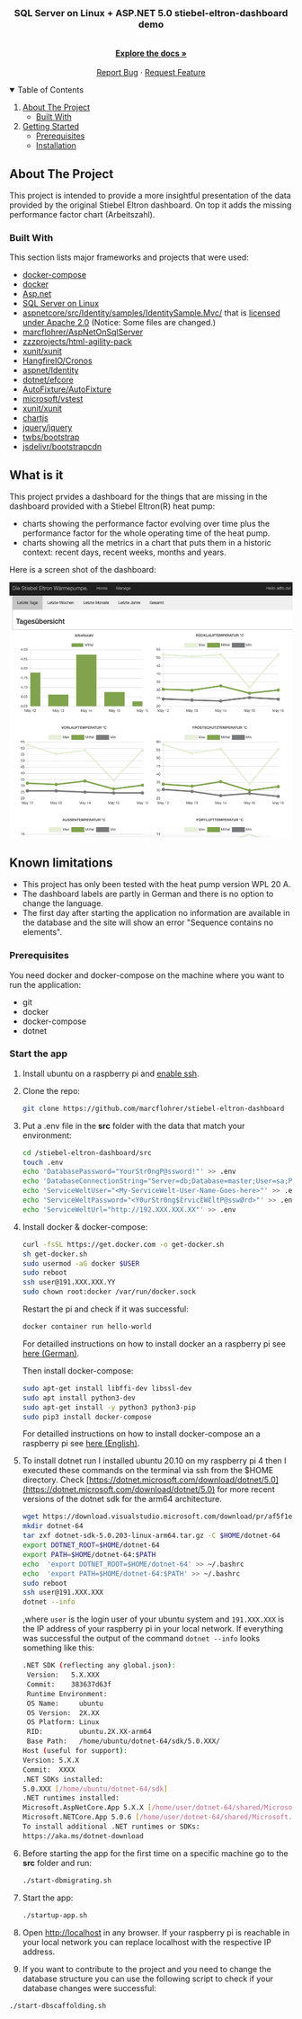 <!--
*** Thanks for checking out the Best-README-Template. If you have a suggestion
*** that would make this better, please fork the repo and create a pull request
*** or simply open an issue with the tag "enhancement".
*** Thanks again! Now go create something AMAZING! :D
-->
<!-- PROJECT SHIELDS -->
<!--
*** I'm using markdown "reference style" links for readability.
*** Reference links are enclosed in brackets [ ] instead of parentheses ( ).
*** See the bottom of this document for the declaration of the reference variables
*** for contributors-url, forks-url, etc. This is an optional, concise syntax you may use.
*** https://www.markdownguide.org/basic-syntax/#reference-style-links
-->

<br />

  <h3 align="center">SQL Server on Linux + ASP.NET 5.0 stiebel-eltron-dashboard demo</h3>

  <p align="center">
    <br />
    <a href="https://github.com/marcflohrer/AspNetOnSqlServer"><strong>Explore the docs »</strong></a>
    <br />
    <br />
    <a href="https://github.com/marcflohrer/AspNetOnSqlServer/issues/new/choose">Report Bug</a>
    ·
    <a href="https://github.com/marcflohrer/AspNetOnSqlServer/issues">Request Feature</a>
  </p>
</p>

<!-- TABLE OF CONTENTS -->
<details open="open">
  <summary>Table of Contents</summary>
  <ol>
    <li>
      <a href="#about-the-project">About The Project</a>
      <ul>
        <li><a href="#built-with">Built With</a></li>
      </ul>
    </li>
    <li>
      <a href="#getting-started">Getting Started</a>
      <ul>
        <li><a href="#prerequisites">Prerequisites</a></li>
        <li><a href="#installation">Installation</a></li>
      </ul>
    </li>
  </ol>
</details>

<!-- ABOUT THE PROJECT -->
## About The Project

This project is intended to provide a more insightful presentation of the data provided by the original Stiebel Eltron dashboard.
On top it adds the missing performance factor chart (Arbeitszahl).

### Built With

This section lists major frameworks and projects that were used:

* [docker-compose](https://docs.docker.com/compose/)
* [docker](https://docs.docker.com/)
* [Asp.net](https://dotnet.microsoft.com/apps/aspnet)
* [SQL Server on Linux](https://docs.microsoft.com/en-us/sql/linux/sql-server-linux-overview?view=sql-server-ver15)
* [aspnetcore/src/Identity/samples/IdentitySample.Mvc/](https://github.com/dotnet/aspnetcore/tree/main/src/Identity/samples/IdentitySample.Mvc) that is [licensed under Apache 2.0](legal/aspnetcore/LICENSE) (Notice: Some files are changed.)
* [marcflohrer/AspNetOnSqlServer](https://github.com/marcflohrer/AspNetOnSqlServer)
* [zzzprojects/html-agility-pack](https://github.com/zzzprojects/html-agility-pack)
* [xunit/xunit](https://github.com/xunit/xunit)
* [HangfireIO/Cronos](https://github.com/HangfireIO/Cronos)
* [aspnet/Identity](https://github.com/aspnet/Identity)
* [dotnet/efcore](https://github.com/dotnet/efcore)
* [AutoFixture/AutoFixture](https://github.com/AutoFixture/AutoFixture)
* [microsoft/vstest](https://github.com/microsoft/vstest)
* [xunit/xunit](https://github.com/xunit/xunit)
* [chartjs](https://github.com/chartjs)
* [jquery/jquery](https://github.com/jquery/jquery)
* [twbs/bootstrap](https://github.com/twbs/bootstrap)
* [jsdelivr/bootstrapcdn](https://github.com/jsdelivr/bootstrapcdn)

## What is it

This project prvides a dashboard for the things that are missing in the dashboard provided with a Stiebel Eltron(R) heat pump:

* charts showing the performance factor evolving over time plus the performance factor for the whole operating time of the heat pump.
* charts showing all the metrics in a chart that puts them in a historic context: recent days, recent weeks, months and years.

Here is a screen shot of the dashboard:

<img src="src/stiebel-eltron-dashboard.png" alt="Screenshot of the dashboard" style="width:800px;"/>

## Known limitations

* This project has only been tested with the heat pump version WPL 20 A.
* The dashboard labels are partly in German and there is no option to change the language.
* The first day after starting the application no information are available in the database and the site will show an error "Sequence contains no elements".

### Prerequisites

You need docker and docker-compose on the machine where you want to run the application:

* git
* docker
* docker-compose
* dotnet

### Start the app

1. Install ubuntu on a raspberry pi and [enable ssh](https://linuxhint.com/install_ubuntu_ssh_headless_raspberry_pi_4/).

2. Clone the repo:

   ```sh
   git clone https://github.com/marcflohrer/stiebel-eltron-dashboard   
   ```

3. Put a .env file in the **src** folder with the data that match your environment:

   ```sh
   cd /stiebel-eltron-dashboard/src
   touch .env
   echo 'DatabasePassword="YourStr0ngP@ssword!"' >> .env
   echo 'DatabaseConnectionString="Server=db;Database=master;User=sa;Password=YourStr0ngP@ssword!;"' 
   echo 'ServiceWeltUser="<My-ServiceWelt-User-Name-Goes-here>"' >> .env
   echo 'ServiceWeltPassword="<Y0urStr0ng$ἔrvicἔWἔltP@sswØrd>"' >> .env
   echo 'ServiceWeltUrl="http://192.XXX.XXX.XX"' >> .env
   ```

4. Install docker & docker-compose:

   ```sh
   curl -fsSL https://get.docker.com -o get-docker.sh
   sh get-docker.sh
   sudo usermod -aG docker $USER
   sudo reboot
   ssh user@191.XXX.XXX.YY
   sudo chown root:docker /var/run/docker.sock
   ```

   Restart the pi and check if it was successful:

   ```sh
   docker container run hello-world
   ```

   For detailled instructions on how to install docker an a raspberry pi see [here (German)](https://www.randombrick.de/raspberry-pi-docker-installieren-und-nutzen/).

   Then install docker-compose:

   ```sh
   sudo apt-get install libffi-dev libssl-dev
   sudo apt install python3-dev
   sudo apt-get install -y python3 python3-pip
   sudo pip3 install docker-compose
   ```

   For detailled instructions on how to install docker-compose an a raspberry pi see [here (English)](https://devdojo.com/bobbyiliev/how-to-install-docker-and-docker-compose-on-raspberry-pi).

5. To install dotnet run I installed ubuntu 20.10 on my raspberry pi 4 then I executed these commands on the terminal via ssh from the $HOME directory. Check [https://dotnet.microsoft.com/download/dotnet/5.0](https://dotnet.microsoft.com/download/dotnet/5.0) for more recent versions of the dotnet sdk for the arm64 architecture.

   ```sh
   wget https://download.visualstudio.microsoft.com/download/pr/af5f1e5b-d544-47af-b730-038e4258641b/bccb3982f5690134ab66748a5afc36c7/dotnet-sdk-5.0.203-linux-arm64.tar.gz
   mkdir dotnet-64
   tar zxf dotnet-sdk-5.0.203-linux-arm64.tar.gz -C $HOME/dotnet-64
   export DOTNET_ROOT=$HOME/dotnet-64
   export PATH=$HOME/dotnet-64:$PATH
   echo  'export DOTNET_ROOT=$HOME/dotnet-64' >> ~/.bashrc 
   echo  'export PATH=$HOME/dotnet-64:$PATH' >> ~/.bashrc 
   sudo reboot
   ssh user@191.XXX.XXX
   dotnet --info
   ```  

   ,where ```user``` is the login user of your ubuntu system and  ```191.XXX.XXX``` is the IP address of your raspberry pi in your local network.
   If everything was successful the output of the command ```dotnet --info``` looks something like this:

   ```sh
   .NET SDK (reflecting any global.json):
    Version:   5.X.XXX
    Commit:    383637d63f
    Runtime Environment:
    OS Name:     ubuntu
    OS Version:  2X.XX
    OS Platform: Linux
    RID:         ubuntu.2X.XX-arm64
    Base Path:   /home/ubuntu/dotnet-64/sdk/5.0.XXX/
   Host (useful for support):
   Version: 5.X.X
   Commit:  XXXX
   .NET SDKs installed:
   5.0.XXX [/home/ubuntu/dotnet-64/sdk]
   .NET runtimes installed:
   Microsoft.AspNetCore.App 5.X.X [/home/user/dotnet-64/shared/Microsoft.AspNetCore.App]
   Microsoft.NETCore.App 5.0.6 [/home/user/dotnet-64/shared/Microsoft.NETCore.App]
   To install additional .NET runtimes or SDKs:
   https://aka.ms/dotnet-download
   ```

6. Before starting the app for the first time on a specific machine go to the **src** folder and run:

   ```sh
   ./start-dbmigrating.sh
   ```

7. Start the app:

   ```sh
   ./startup-app.sh
   ```
  
8. Open [http://localhost](http://localhost) in any browser. If your raspberry pi is reachable in your local network you can replace localhost with the respective IP address.

9.  If you want to contribute to the project and you need to change the database structure you can use the following script to check if your database changes were successful:

   ```sh
   ./start-dbscaffolding.sh
   ```
